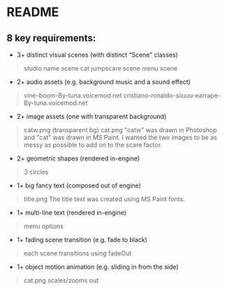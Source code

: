# README

## 8 key requirements:

- 3+ distinct visual scenes (with distinct “Scene” classes)
> studio name scene
> cat jumpscare scene
> menu scene

- 2+ audio assets (e.g. background music and a sound effect)
> vine-boom-By-tuna.voicemod.net
> cristiano-ronaldo-siiuuu-earrape-By-tuna.voicemod.net

- 2+ image assets (one with transparent background)
> catw.png (transparent bg)
> cat.png
> "catw" was drawn in Photoshop and "cat" was drawn in MS Paint. I wanted the two images to be as messy as possible to add on to the scare factor.

- 2+ geometric shapes (rendered in-engine)
> 3 circles

- 1+ big fancy text (composed out of engine)
> title.png
> The title text was created using MS Paint fonts.

- 1+ multi-line text (rendered in-engine)
> menu options

- 1+ fading scene transition (e.g. fade to black)
> each scene transitions using fadeOut

- 1+ object motion animation (e.g. sliding in from the side)
> cat.png scales/zooms out

